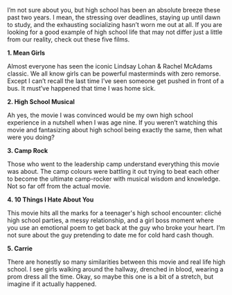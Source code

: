 


I’m not sure about you, but high school has been an absolute breeze 
these past two years. I mean, the stressing over deadlines, staying up 
until dawn to study, and the exhausting socializing hasn’t worn me out 
at all. If you are looking for a good example of high school life that 
may not differ just a little from our reality, check out these five 
films.

**1. Mean Girls**

Almost everyone has seen the iconic Lindsay Lohan & Rachel McAdams
classic. We all know girls can be powerful masterminds with zero
remorse. Except I can’t recall the last time I’ve seen someone get
pushed in front of a bus. It must’ve happened that time I was home sick.

**2. High School Musical**

Ah yes, the movie I was convinced would be my own high school experience
in a nutshell when I was age nine. If you weren’t watching this movie
and fantasizing about high school being exactly the same, then what were
you doing?

**3. Camp Rock**

Those who went to the leadership camp understand everything this movie
was about. The camp colours were battling it out trying to beat each
other to become the ultimate camp-rocker with musical wisdom and
knowledge. Not so far off from the actual movie.

**4. 10 Things I Hate About You**

This movie hits all the marks for a teenager's high school encounter:
cliché high school parties, a messy relationship, and a girl boss moment
where you use an emotional poem to get back at the guy who broke your
heart. I’m not sure about the guy pretending to date me for cold hard
cash though.

**5. Carrie**

There are honestly so many similarities between this movie and real life
high school. I see girls walking around the hallway, drenched in blood,
wearing a prom dress all the time. Okay, so maybe this one is a bit of a
stretch, but imagine if it actually happened.
